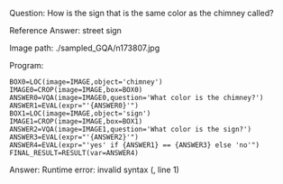 Question: How is the sign that is the same color as the chimney called?

Reference Answer: street sign

Image path: ./sampled_GQA/n173807.jpg

Program:

```
BOX0=LOC(image=IMAGE,object='chimney')
IMAGE0=CROP(image=IMAGE,box=BOX0)
ANSWER0=VQA(image=IMAGE0,question='What color is the chimney?')
ANSWER1=EVAL(expr="'{ANSWER0}'")
BOX1=LOC(image=IMAGE,object='sign')
IMAGE1=CROP(image=IMAGE,box=BOX1)
ANSWER2=VQA(image=IMAGE1,question='What color is the sign?')
ANSWER3=EVAL(expr="'{ANSWER2}'")
ANSWER4=EVAL(expr="'yes' if {ANSWER1} == {ANSWER3} else 'no'")
FINAL_RESULT=RESULT(var=ANSWER4)
```
Answer: Runtime error: invalid syntax (<string>, line 1)

